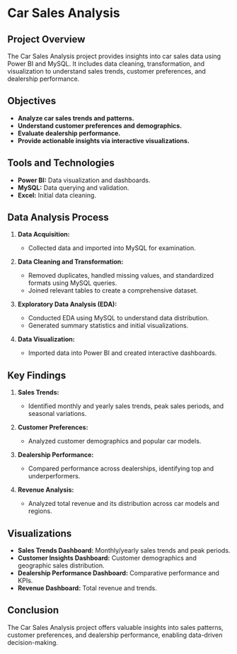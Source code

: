 # Car Sales Analysis

## Project Overview

The Car Sales Analysis project provides insights into car sales data using Power BI and MySQL. It includes data cleaning, transformation, and visualization to understand sales trends, customer preferences, and dealership performance.

## Objectives

- **Analyze car sales trends and patterns.**
- **Understand customer preferences and demographics.**
- **Evaluate dealership performance.**
- **Provide actionable insights via interactive visualizations.**

## Tools and Technologies

- **Power BI:** Data visualization and dashboards.
- **MySQL:** Data querying and validation.
- **Excel:** Initial data cleaning.

## Data Analysis Process

1. **Data Acquisition:**
   - Collected data and imported into MySQL for examination.

2. **Data Cleaning and Transformation:**
   - Removed duplicates, handled missing values, and standardized formats using MySQL queries.
   - Joined relevant tables to create a comprehensive dataset.

3. **Exploratory Data Analysis (EDA):**
   - Conducted EDA using MySQL to understand data distribution.
   - Generated summary statistics and initial visualizations.

4. **Data Visualization:**
   - Imported data into Power BI and created interactive dashboards.

## Key Findings

1. **Sales Trends:**
   - Identified monthly and yearly sales trends, peak sales periods, and seasonal variations.

2. **Customer Preferences:**
   - Analyzed customer demographics and popular car models.

3. **Dealership Performance:**
   - Compared performance across dealerships, identifying top and underperformers.

4. **Revenue Analysis:**
   - Analyzed total revenue and its distribution across car models and regions.

## Visualizations

- **Sales Trends Dashboard:** Monthly/yearly sales trends and peak periods.
- **Customer Insights Dashboard:** Customer demographics and geographic sales distribution.
- **Dealership Performance Dashboard:** Comparative performance and KPIs.
- **Revenue Dashboard:** Total revenue and trends.

## Conclusion

The Car Sales Analysis project offers valuable insights into sales patterns, customer preferences, and dealership performance, enabling data-driven decision-making.

